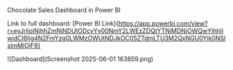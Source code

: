 Chocolate Sales Dashboard in Power BI

Link to full dashboard: [Power BI Link]{https://app.powerbi.com/view?r=eyJrIjoiNjhhZmNjNDUtODcyYy00NmY2LWEzZDQtYTNiMDNiOWQwYjhhIiwidCI6Ijg4N2FmYzg0LWMzOWUtNDJkOC05ZTdmLTU3M2QxNGU0Yjk0NSIsImMiOjF9}

![Dashboard](Screenshot 2025-06-01 163859.png)
